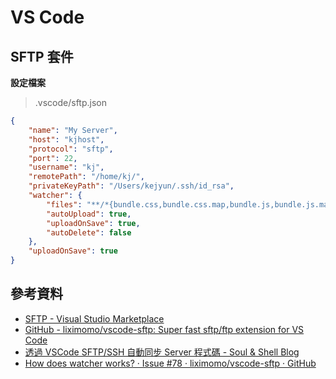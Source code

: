 # VS Code

## SFTP 套件

**設定檔案**

> .vscode/sftp.json

```json
{
    "name": "My Server",
    "host": "kjhost",
    "protocol": "sftp",
    "port": 22,
    "username": "kj",
    "remotePath": "/home/kj/",
    "privateKeyPath": "/Users/kejyun/.ssh/id_rsa",
    "watcher": {
        "files": "**/*{bundle.css,bundle.css.map,bundle.js,bundle.js.map}",
        "autoUpload": true,
        "uploadOnSave": true,
        "autoDelete": false
    },
    "uploadOnSave": true
}
```

## 參考資料
* [SFTP - Visual Studio Marketplace](https://marketplace.visualstudio.com/items?itemName=liximomo.sftp)
* [GitHub - liximomo/vscode-sftp: Super fast sftp/ftp extension for VS Code](https://github.com/liximomo/vscode-sftp)
* [透過 VSCode SFTP/SSH 自動同步 Server 程式碼 - Soul & Shell Blog](https://blog.toright.com/posts/6456/vscode-sftp-ssh-code-sync.html)
* [How does watcher works? · Issue #78 · liximomo/vscode-sftp · GitHub](https://github.com/liximomo/vscode-sftp/issues/78)
